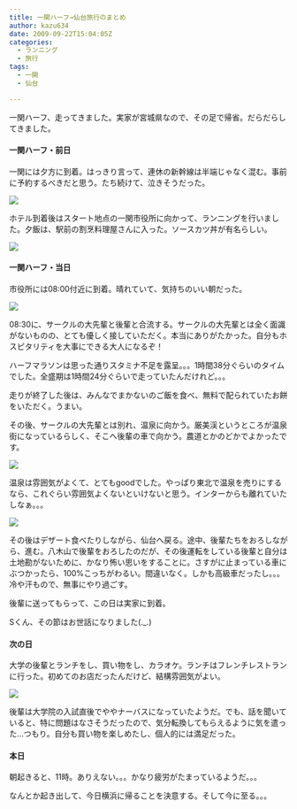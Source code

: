 ```yaml
---
title: 一関ハーフ→仙台旅行のまとめ
author: kazu634
date: 2009-09-22T15:04:05Z
categories:
  - ランニング
  - 旅行
tags:
  - 一関
  - 仙台

---
```

<div class="section">
<p>
    一関ハーフ、走ってきました。実家が宮城県なので、その足で帰省。だらだらしてきました。
</p>

<h4>
    一関ハーフ・前日
</h4>

<p>
    一関には夕方に到着。はっきり言って、連休の新幹線は半端じゃなく混む。事前に予約するべきだと思う。たち続けて、泣きそうだった。
</p>

<p>
<a href="http://flickr.com/photos/42332031@N02/3933159353/" onclick="__gaTracker('send', 'event', 'outbound-article', 'http://flickr.com/photos/42332031@N02/3933159353/', '');" title="一ノ関の夕暮れ"><img src="http://farm4.static.flickr.com/3516/3933159353_c18fbb1b1d.jpg" /></a>
</p>

<p>
    ホテル到着後はスタート地点の一関市役所に向かって、ランニングを行いました。夕飯は、駅前の割烹料理屋さんに入った。ソースカツ丼が有名らしい。
</p>

<p>
<a href="http://flickr.com/photos/42332031@N02/3933158369/" onclick="__gaTracker('send', 'event', 'outbound-article', 'http://flickr.com/photos/42332031@N02/3933158369/', '');" title="夕飯"><img src="http://farm3.static.flickr.com/2652/3933158369_dbecc6cb8c.jpg" /></a>
</p>

<h4>
    一関ハーフ・当日
</h4>

<p>
    市役所には08:00付近に到着。晴れていて、気持ちのいい朝だった。
</p>

<p>
</p>

<p>
<a href="http://flickr.com/photos/42332031@N02/3944801484/" onclick="__gaTracker('send', 'event', 'outbound-article', 'http://flickr.com/photos/42332031@N02/3944801484/', '');" title="一関ハーフ当日"><img src="http://farm3.static.flickr.com/2667/3944801484_0445c243b1.jpg" /></a>
</p>

<p>
    08:30に、サークルの大先輩と後輩と合流する。サークルの大先輩とは全く面識がないものの、とても優しく接していただく。本当にありがたかった。自分もホスピタリティを大事にできる大人になるぞ！
</p>

<p>
    ハーフマラソンは思った通りスタミナ不足を露呈。。。1時間38分ぐらいのタイムでした。全盛期は1時間24分ぐらいで走っていたんだけれど。。。
</p>

<p>
    走りが終了した後は、みんなでまかないのご飯を食べ、無料で配られていたお餅をいただく。うまい。
</p>

<p>
    その後、サークルの大先輩とは別れ、温泉に向かう。厳美渓というところが温泉街になっているらしく、そこへ後輩の車で向かう。農道とかのどかでよかったです。
</p>

<p>
</p>

<p>
<a href="http://flickr.com/photos/42332031@N02/3944022597/" onclick="__gaTracker('send', 'event', 'outbound-article', 'http://flickr.com/photos/42332031@N02/3944022597/', '');" title="厳美渓の農道"><img src="http://farm4.static.flickr.com/3495/3944022597_d1010fda01.jpg" /></a>
</p>

<p>
    温泉は雰囲気がよくて、とてもgoodでした。やっぱり東北で温泉を売りにするなら、これぐらい雰囲気よくないといけないと思う。インターからも離れていたしなぁ。。。
</p>

<p>
<a href="http://flickr.com/photos/42332031@N02/3944802592/" onclick="__gaTracker('send', 'event', 'outbound-article', 'http://flickr.com/photos/42332031@N02/3944802592/', '');" title="温泉"><img src="http://farm3.static.flickr.com/2553/3944802592_68ec2fb316.jpg" /></a>
</p>

<p>
    その後はデザート食べたりしながら、仙台へ戻る。途中、後輩たちをおろしながら、進む。八木山で後輩をおろしたのだが、その後運転をしている後輩と自分は土地勘がないために、かなり怖い思いをすることに。さすがに止まっている車にぶつかったら、100%こっちがわるい。間違いなく。しかも高級車だったし。。。冷や汗もので、無事にやり過ごす。
</p>

<p>
    後輩に送ってもらって、この日は実家に到着。
</p>

<p>
    Sくん、その節はお世話になりました(._.)
</p>

<h4>
    次の日
</h4>

<p>
    大学の後輩とランチをし、買い物をし、カラオケ。ランチはフレンチレストランに行った。初めてのお店だったんだけど、結構雰囲気がよい。
</p>

<p>
<a href="http://flickr.com/photos/42332031@N02/3944024177/" onclick="__gaTracker('send', 'event', 'outbound-article', 'http://flickr.com/photos/42332031@N02/3944024177/', '');" title="フレンチ"><img src="http://farm3.static.flickr.com/2558/3944024177_69112cd66e.jpg" /></a>
</p>

<p>
    後輩は大学院の入試直後でややナーバスになっていたようだ。でも、話を聞いていると、特に問題はなさそうだったので、気分転換してもらえるように気を遣った…つもり。自分も買い物を楽しめたし、個人的には満足だった。
</p>

<h4>
    本日
</h4>

<p>
    朝起きると、11時。ありえない。。。かなり疲労がたまっているようだ。。。
</p>

<p>
    なんとか起き出して、今日横浜に帰ることを決意する。そして今に至る。。。
</p>
</div>
